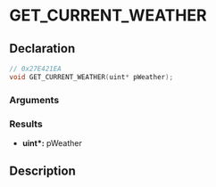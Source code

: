 # GET_CURRENT_WEATHER

## Declaration
```cpp
// 0x27E421EA
void GET_CURRENT_WEATHER(uint* pWeather);
```

### Arguments

### Results
- **uint\*:** pWeather

## Description
